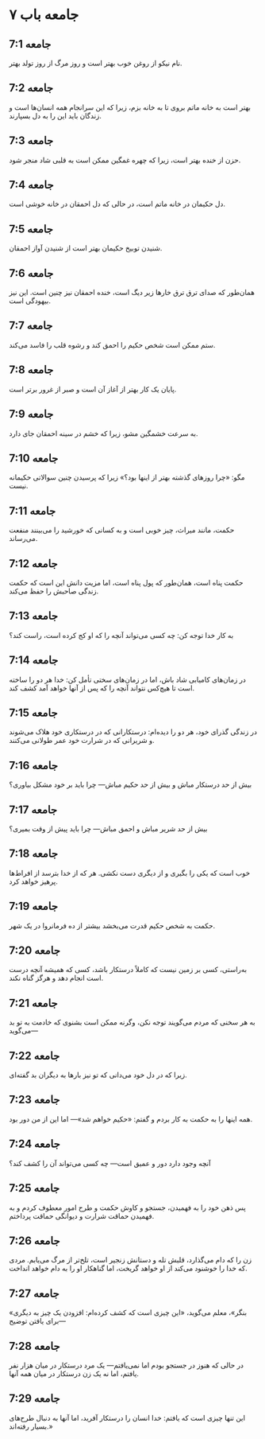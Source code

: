 # جامعه باب ۷

## جامعه 7:1
نام نیکو از روغن خوب بهتر است و روز مرگ از روز تولد بهتر.

## جامعه 7:2
بهتر است به خانه ماتم بروی تا به خانه بزم، زیرا که این سرانجام همه انسان‌ها است و زندگان باید این را به دل بسپارند.

## جامعه 7:3
حزن از خنده بهتر است، زیرا که چهره غمگین ممکن است به قلبی شاد منجر شود.

## جامعه 7:4
دل حکیمان در خانه ماتم است، در حالی که دل احمقان در خانه خوشی است.

## جامعه 7:5
شنیدن توبیخ حکیمان بهتر است از شنیدن آواز احمقان.

## جامعه 7:6
همان‌طور که صدای ترق ترق خارها زیر دیگ است، خنده احمقان نیز چنین است. این نیز بیهودگی است.

## جامعه 7:7
ستم ممکن است شخص حکیم را احمق کند و رشوه قلب را فاسد می‌کند.

## جامعه 7:8
پایان یک کار بهتر از آغاز آن است و صبر از غرور برتر است.

## جامعه 7:9
به سرعت خشمگین مشو، زیرا که خشم در سینه احمقان جای دارد.

## جامعه 7:10
مگو: «چرا روزهای گذشته بهتر از اینها بود؟» زیرا که پرسیدن چنین سوالاتی حکیمانه نیست.

## جامعه 7:11
حکمت، مانند میراث، چیز خوبی است و به کسانی که خورشید را می‌بینند منفعت می‌رساند.

## جامعه 7:12
حکمت پناه است، همان‌طور که پول پناه است، اما مزیت دانش این است که حکمت زندگی صاحبش را حفظ می‌کند.

## جامعه 7:13
به کار خدا توجه کن: چه کسی می‌تواند آنچه را که او کج کرده است، راست کند؟

## جامعه 7:14
در زمان‌های کامیابی شاد باش، اما در زمان‌های سختی تأمل کن: خدا هر دو را ساخته است تا هیچ‌کس نتواند آنچه را که پس از آنها خواهد آمد کشف کند.

## جامعه 7:15
در زندگی گذرای خود، هر دو را دیده‌ام: درستکارانی که در درستکاری خود هلاک می‌شوند و شریرانی که در شرارت خود عمر طولانی می‌کنند.

## جامعه 7:16
بیش از حد درستکار مباش و بیش از حد حکیم مباش— چرا باید بر خود مشکل بیاوری؟

## جامعه 7:17
بیش از حد شریر مباش و احمق مباش— چرا باید پیش از وقت بمیری؟

## جامعه 7:18
خوب است که یکی را بگیری و از دیگری دست نکشی. هر که از خدا بترسد از افراط‌ها پرهیز خواهد کرد.

## جامعه 7:19
حکمت به شخص حکیم قدرت می‌بخشد بیشتر از ده فرمانروا در یک شهر.

## جامعه 7:20
به‌راستی، کسی بر زمین نیست که کاملاً درستکار باشد، کسی که همیشه آنچه درست است انجام دهد و هرگز گناه نکند.

## جامعه 7:21
به هر سخنی که مردم می‌گویند توجه نکن، وگرنه ممکن است بشنوی که خادمت به تو بد می‌گوید—

## جامعه 7:22
زیرا که در دل خود می‌دانی که تو نیز بارها به دیگران بد گفته‌ای.

## جامعه 7:23
همه اینها را به حکمت به کار بردم و گفتم: «حکیم خواهم شد»— اما این از من دور بود.

## جامعه 7:24
آنچه وجود دارد دور و عمیق است— چه کسی می‌تواند آن را کشف کند؟

## جامعه 7:25
پس ذهن خود را به فهمیدن، جستجو و کاوش حکمت و طرح امور معطوف کردم و به فهمیدن حماقت شرارت و دیوانگی حماقت پرداختم.

## جامعه 7:26
زن را که دام می‌گذارد، قلبش تله و دستانش زنجیر است، تلخ‌تر از مرگ می‌یابم. مردی که خدا را خوشنود می‌کند از او خواهد گریخت، اما گناهکار او را به دام خواهد انداخت.

## جامعه 7:27
«بنگر»، معلم می‌گوید، «این چیزی است که کشف کرده‌ام: افزودن یک چیز به دیگری برای یافتن توضیح—

## جامعه 7:28
در حالی که هنوز در جستجو بودم اما نمی‌یافتم— یک مرد درستکار در میان هزار نفر یافتم، اما نه یک زن درستکار در میان همه آنها.

## جامعه 7:29
این تنها چیزی است که یافتم: خدا انسان را درستکار آفرید، اما آنها به دنبال طرح‌های بسیار رفته‌اند.»
